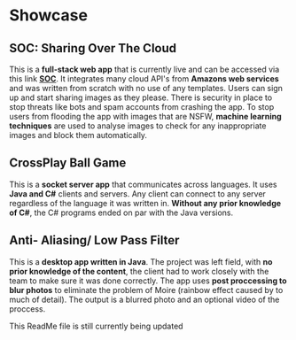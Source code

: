 # Showcase
## SOC: Sharing Over The Cloud
This is a **full-stack web app** that is currently live and can be accessed via this link **[SOC](http://ec2-3-8-195-243.eu-west-2.compute.amazonaws.com/SOC/)**. It integrates many cloud API's from **Amazons web services** and was written from scratch with no use of any templates. Users can sign up and start sharing images as they please.  There is security in place to stop threats like bots and spam accounts from crashing the app. To stop users from flooding the app with images that are NSFW, **machine learning techniques** are used to analyse images to check for any inappropriate images and block them automatically.

## CrossPlay Ball Game
This is a **socket server app** that communicates across languages. It uses **Java and C#** clients and servers. Any client can connect to any server regardless of the language it was written in. **Without any prior knowledge of C#**, the C# programs ended on par with the Java versions.

## Anti- Aliasing/ Low Pass Filter
This is a **desktop app written in Java**. The project was left field, with **no prior knowledge of the content**, the client had to work closely with the team to make sure it was done correctly. The app uses **post proccessing to blur photos** to eliminate the problem of Moire (rainbow effect caused by to much of detail). The output is a blurred photo and an optional video of the proccess. 


This ReadMe file is still currently being updated
